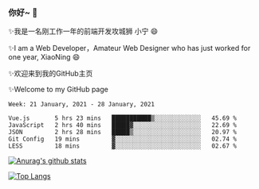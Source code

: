 ### 你好~  👋

✨我是一名刚工作一年的前端开发攻城狮 小宁 😄

✨I am a Web Developer，Amateur Web Designer who has just worked for one year, XiaoNing 😄

✨欢迎来到我的GitHub主页

✨Welcome to my GitHub page
<!--
**7148505/7148505** is a ✨ _special_ ✨ repository because its `README.md` (this file) appears on your GitHub profile.

Here are some ideas to get you started:

- 🔭 I’m currently working on ...
- 🌱 I’m currently learning ...
- 👯 I’m looking to collaborate on ...
- 🤔 I’m looking for help with ...
- 💬 Ask me about ...
- 📫 How to reach me: ...
- 😄 Pronouns: ...
- ⚡ Fun fact: ...
-->

<!--START_SECTION:waka-->
```text
Week: 21 January, 2021 - 28 January, 2021

Vue.js       5 hrs 23 mins   ███████████▒░░░░░░░░░░░░░   45.69 % 
JavaScript   2 hrs 40 mins   █████▓░░░░░░░░░░░░░░░░░░░   22.69 % 
JSON         2 hrs 28 mins   █████▒░░░░░░░░░░░░░░░░░░░   20.97 % 
Git Config   19 mins         ▓░░░░░░░░░░░░░░░░░░░░░░░░   02.74 % 
LESS         18 mins         ▓░░░░░░░░░░░░░░░░░░░░░░░░   02.67 % 
```
<!--END_SECTION:waka-->

[![Anurag's github stats](https://github-readme-stats.vercel.app/api?username=littleCareless)](https://github.com/anuraghazra/github-readme-stats)

[![Top Langs](https://github-readme-stats.vercel.app/api/top-langs/?username=littleCareless&layout=compact)](https://github.com/anuraghazra/github-readme-stats)
